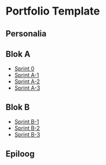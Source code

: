 # Portfolio Template

## Personalia

<!-- Vertel even kort iets over jezelf, alsof het een begin van een sollicitatiegesprek is. 
Wie ben je, waarom ben je in de ICT beland? Wat vind je leuk binnen ICT? (of in elk geval het minst vervelend)
...dat soort dingen -->

## Blok A

* [Sprint 0](./sprints/blok-a/sprint-0)
* [Sprint A-1](./sprints/blok-a/backend)
* [Sprint A-2](./sprints/blok-a/frontend)
* [Sprint A-3](./sprints/blok-a/analist-architect)

## Blok B

* [Sprint B-1](./sprints/blok-b/sprint-1)
* [Sprint B-2](./sprints/blok-b/sprint-2)
* [Sprint B-3](./sprints/blok-b/sprint-3)

## Epiloog

<!-- Vertel aan het eind van het vak wat je graag nog meer, of anders, of juist-niet had gedaan. -->